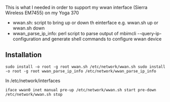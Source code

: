 This is what I needed in order to support my wwan interface (Sierra Wireless EM7455)
on my Yoga 370

* wwan.sh: script to bring up or down th einterface e.g. wwan.sh up or wwan.sh down
* wwan_parse_ip_info: perl script to parse output of mbimcli --query-ip-configuration and generate shell commands to configure wwan device

Installation
------------

`
sudo install -o root -g root wwan.sh /etc/network/wwan.sh
sudo install -o root -g root wwan_parse_ip_info /etc/network/wwan_parse_ip_info
`

In /etc/network/interfaces

`
iface wwan0 inet manual
 pre-up /etc/network/wwan.sh start
 pre-down /etc/network/wwan.sh stop
`
